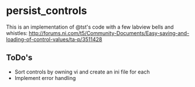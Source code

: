 # persist_controls

This is an implementation of @tst's code with a few labview bells and whistles: http://forums.ni.com/t5/Community-Documents/Easy-saving-and-loading-of-control-values/ta-p/3511428

## ToDo's
 - Sort controls by owning vi and create an ini file for each
 - Implement error handling
